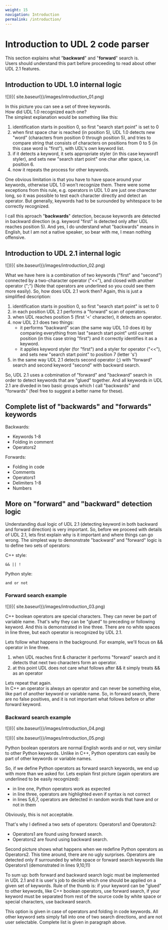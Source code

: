 ```yaml
---
weight: 15
navigation: Introduction
permalink: /introduction/
---
```


# Introduction to UDL 2 code parser

This section explains what "__backward__" and "__forward__" search is.<br>
Users should understand this part before proceeding to read about other UDL 2.1 features.


## Introduction to UDL 1.0 internal logic

![]({{ site.baseurl}}/images/introduction_01.png)

In this picture you can see a set of three keywords.<br>
How did UDL 1.0 recognized each one?<br>
The simplest explanation would be something like this:

1. identification starts in position 0, so first "search start point" is set to 0
1. when first space char is reached (in position 5), UDL 1.0 detects new "word" (characters from position 0 through position 5), and tries to compare string that consists of characters on positions from 0 to 5 (in this case word is "first"), with UDL's own keyword list.
1. if it detects a keyword, it sets appropriate styler (in this case keyword1 styler), and sets new "search start point" one char after space, i.e. position 6.
1. now it repeats the process for other keywords.

One obvious limitation is that you have to have space around your keywords, otherwise UDL 1.0 won't recognize them. There were some exceptions from this rule, e.g. operators in UDL 1.0 are just one charecter long, so it was possible to test each character directly and detect an operator. But generally, keywords had to be surounded by whitespace to be correctly recognized.

I call this aproach "__backwards__" detection, because keywords are detected in backward direction (e.g. keyword "first" is detected only after UDL reaches position 5). And yes, I do understand what "backwards" means in English, but I am not a native speaker, so bear with me, I mean nothing offensive.


## Introduction to UDL 2.1 internal logic

![]({{ site.baseurl}}/images/introduction_02.png)

What we have here is a combination of two keywords ("first" and "second") connected by a two-character operator ("<<"), and closed with another operator (";") (Note that operators are underlined so you could see them more easily). So, how does UDL 2.1 work then? Again, this is just a simplified description:

1. identification starts in position 0, so first "search start point" is set to 0
1. in each position UDL 2.1 performs a "forward" scan of operators.
1. when UDL reaches position 5 (first '<' character), it detects an operator.
1. now UDL 2.1 does two things:
    - it performs "backward" scan (the same way UDL 1.0 does it) by comparing everything from last "search start point" until current position (in this case string "first") and it correctly identifies it as a keyword.
    - it applies keyword styler (for "first") and a styler for operator ("<<"), and sets new "search start point" to position 7 (letter 's')
1. in the same way UDL 2.1 detects second operator (;) with "forward" search and second keyword "second" with backward search.

So, UDL 2.1 uses a cobmination of "forward" and "backward" search in order to detect keywords that are "glued" together. And all keywords in UDL 2.1 are diveded in two basic groups which I call "backwards" and "forwards" (feel free to suggest a better name for these).


## Complete list of "backwards" and "forwards" keywords

Backwards:

- Keywords 1-8
- Folding in comment
- Operators2

Forwards:

- Folding in code
- Comments
- Operators1
- Delimiters 1-8
- Numbers


## More on "forward" and "backward" detection logic

Understanding dual logic of UDL 2.1 (detecting keyword in both backward and forward direction) is very important. So, before we proceed with details of UDL 2.1, lets first explain why is it important and where things can go wrong. The simplest way to demonstrate "backward" and "forward" logic is to define two sets of operators:

C++ style:

    && || !

Python style:

    and or not

### Forward search example

![]({{ site.baseurl}}/images/introduction_03.png)

C++ boolean operators are special characters. They can never be part of variable name. That's why they can be "glued" to preceding or following keyword. And this is demonstrated in line three. There are no white spaces in line three, but each operator is recognized by UDL 2.1.

Lets follow what happens in the background. For example, we'll focus on && operator in line three.

1. when UDL reaches first & character it performs "forward" search and it detects that next two characters form an operator.
1. at this point UDL does not care what follows after && it simply treats && as an operator

Lets repeat that again.<br>
In C++ an operator is always an operator and can never be something else, like part of another keyword or variable name. So, in forward search, there are no false positives, and it is not important what follows before or after forward keyword.

### Backward search example

![]({{ site.baseurl}}/images/introduction_04.png)

![]({{ site.baseurl}}/images/introduction_05.png)

Python boolean operators are normal English words and or not, very similar to other Python keywords. Unlike in C++, Python operators can easily be part of other keywords or variable names.

So, if we define Python operators as forward search keywords, we end up with more than we asked for. Lets explain first picture (again operators are underlined to be easily recognized):

- in line one, Python operators work as expected
- in line three, operators are highlighted even if syntax is not correct
- in lines 5,6,7, operators are detected in random words that have and or not in them

Obviously, this is not acceptable.

That's why I defined a two sets of operators: Operators1 and Operators2:

- Operators1 are found using forward search.
- Operators2 are found using backward search.

Second picture shows what happens when we redefine Python operators as Operators2. This time around, there are no ugly surprises. Operators are detected only if surrounded by white space or forward search keywords like Operators1 (demonstrated in lines 9,10,11)

To sum up: both forward and backward search logic must be implemented in UDL 2.1 and it is user's job to decide which one should be applied on a given set of keywords. Rule of the thumb is: if your keyword can be "glued" to other keywords, like C++ boolean operators, use forward search, if your keyword must be separated from rest of the source code by white space or special characters, use backward search.

This option is given in case of operators and folding in code keywords. All other keyword sets simply fall into one of two search directions, and are not user selectable. Complete list is given in paragraph above.

